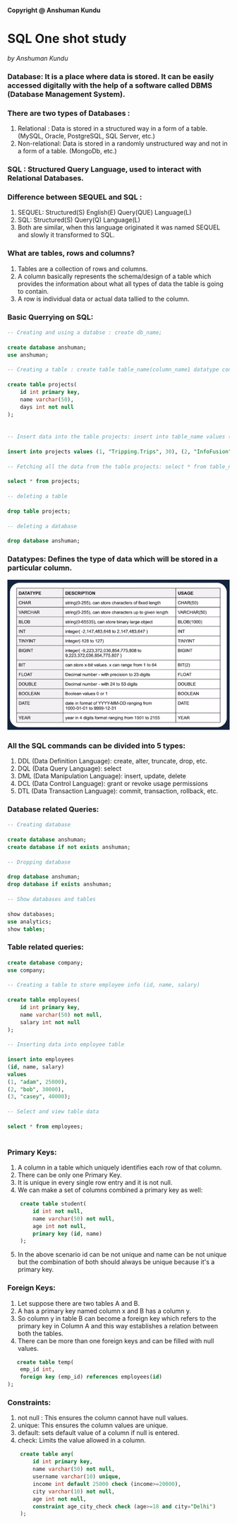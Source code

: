 **Copyright @ Anshuman Kundu**

# SQL One shot study
*by Anshuman Kundu*

### Database: It is a place where data is stored. It can be easily accessed digitally with the help of a software called DBMS (Database Management System). 

### There are two types of Databases :
1. Relational : Data is stored in a structured way in a form of a table. (MySQL, Oracle, PostgreSQL, SQL Server, etc.)
2. Non-relational: Data is stored in a randomly unstructured way and not in a form of a table. (MongoDb, etc.)
   
### SQL : Structured Query Language, used to interact with Relational Databases.

### Difference between SEQUEL and SQL : 
1. SEQUEL: Structured(S) English(E) Query(QUE) Language(L)
2. SQL: Structured(S) Query(Q) Language(L)
3. Both are similar, when this language originated it was named SEQUEL and slowly it transformed to SQL.

### What are tables, rows and columns?
1. Tables are a collection of rows and columns.
2. A column basically represents the schema/design of a table which provides the information about what all types of data the table is going to contain.
3. A row is individual data or actual data tallied to the column.

### Basic Querrying on SQL:


```sql
-- Creating and using a databse : create db_name;

create database anshuman; 
use anshuman;

-- Creating a table : create table table_name(column_name1 datatype constraint, ........);

create table projects(
	id int primary key,
    name varchar(50),
    days int not null
);


-- Insert data into the table projects: insert into table_name values (values1), (values2), ....;

insert into projects values (1, "Tripping.Trips", 30), (2, "InfoFusion", 60); 

-- Fetching all the data from the table projects: select * from table_name;

select * from projects;

-- deleting a table

drop table projects;

-- deleting a database

drop database anshuman; 

```


### Datatypes: Defines the type of data which will be stored in a particular column.

![DataTypes](/assets/Screenshot%20(130).png)


### All the SQL commands can be divided into 5 types:
1. DDL (Data Definition Language): create, alter, truncate, drop, etc.
2. DQL (Data Query Language): select
3. DML (Data Manipulation Language): insert, update, delete
4. DCL (Data Control Language): grant or revoke usage permissions
5. DTL (Data Transaction Language): commit, transaction, rollback, etc.

### Database related Queries:

```sql
-- Creating database

create database anshuman;
create database if not exists anshuman;

-- Dropping database

drop database anshuman;
drop database if exists anshuman; 

-- Show databases and tables

show databases;
use analytics;
show tables;

```

### Table related queries:
```sql
create database company;
use company;

-- Creating a table to store employee info (id, name, salary) 

create table employees(
	id int primary key,
    name varchar(50) not null,
    salary int not null
);

-- Inserting data into employee table

insert into employees
(id, name, salary)
values
(1, "adam", 25000),
(2, "bob", 30000),
(3, "casey", 40000);

-- Select and view table data

select * from employees; 
 
```

### Primary Keys:
1. A column in a table which uniquely identifies each row of that column.
2. There can be only one Primary Key.
3. It is unique in every single row entry and it is not null.
4. We can make a set of columns combined a primary key as well:
```sql
    create table student(
        id int not null,
        name varchar(50) not null,
        age int not null,
        primary key (id, name)
    );
```
5. In the above scenario id can be not unique and name can be not unique but the combination of both should always be unique because it's a primary key.

### Foreign Keys: 
1. Let suppose there are two tables A and B.
2. A has a primary key named column x and B has a column y.
3. So column y in table B can become a foreign key which refers to the primary key in Column A and this way establishes a relation between both the tables.
4. There can be more than one foreign keys and can be filled with null values. 
``` sql
   create table temp(
	emp_id int, 
    foreign key (emp_id) references employees(id)
);
```

### Constraints:
1. not null : This ensures the column cannot have null values.
2. unique: This ensures the column values are unique.
3. default: sets default value of a column if null is entered.
4. check: Limits the value allowed in a column.
```sql
    create table any(
        id int primary key,
        name varchar(50) not null,
        username varchar(10) unique,
        income int default 25000 check (income>=20000),
        city varchar(10) not null,
        age int not null,
        constraint age_city_check check (age>=18 and city="Delhi")
    );
```